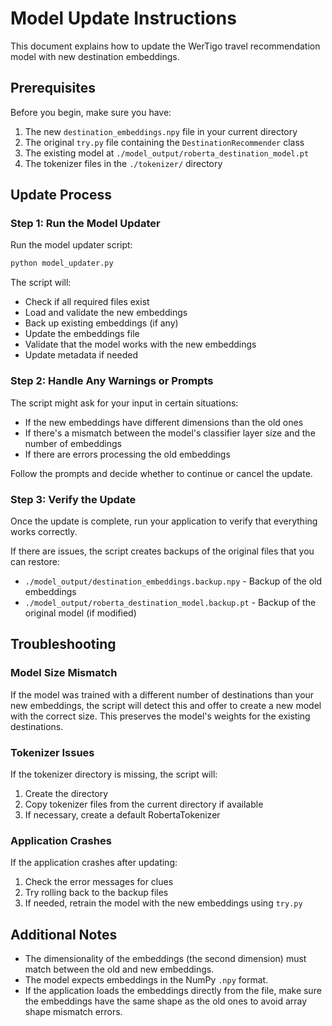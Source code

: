 # Model Update Instructions

This document explains how to update the WerTigo travel recommendation model with new destination embeddings.

## Prerequisites

Before you begin, make sure you have:

1. The new `destination_embeddings.npy` file in your current directory
2. The original `try.py` file containing the `DestinationRecommender` class
3. The existing model at `./model_output/roberta_destination_model.pt`
4. The tokenizer files in the `./tokenizer/` directory

## Update Process

### Step 1: Run the Model Updater

Run the model updater script:

```bash
python model_updater.py
```

The script will:
- Check if all required files exist
- Load and validate the new embeddings
- Back up existing embeddings (if any)
- Update the embeddings file
- Validate that the model works with the new embeddings
- Update metadata if needed

### Step 2: Handle Any Warnings or Prompts

The script might ask for your input in certain situations:

- If the new embeddings have different dimensions than the old ones
- If there's a mismatch between the model's classifier layer size and the number of embeddings
- If there are errors processing the old embeddings

Follow the prompts and decide whether to continue or cancel the update.

### Step 3: Verify the Update

Once the update is complete, run your application to verify that everything works correctly.

If there are issues, the script creates backups of the original files that you can restore:
- `./model_output/destination_embeddings.backup.npy` - Backup of the old embeddings
- `./model_output/roberta_destination_model.backup.pt` - Backup of the original model (if modified)

## Troubleshooting

### Model Size Mismatch

If the model was trained with a different number of destinations than your new embeddings, the script will detect this and offer to create a new model with the correct size. This preserves the model's weights for the existing destinations.

### Tokenizer Issues

If the tokenizer directory is missing, the script will:
1. Create the directory
2. Copy tokenizer files from the current directory if available
3. If necessary, create a default RobertaTokenizer

### Application Crashes

If the application crashes after updating:
1. Check the error messages for clues
2. Try rolling back to the backup files
3. If needed, retrain the model with the new embeddings using `try.py`

## Additional Notes

- The dimensionality of the embeddings (the second dimension) must match between the old and new embeddings.
- The model expects embeddings in the NumPy `.npy` format.
- If the application loads the embeddings directly from the file, make sure the embeddings have the same shape as the old ones to avoid array shape mismatch errors. 